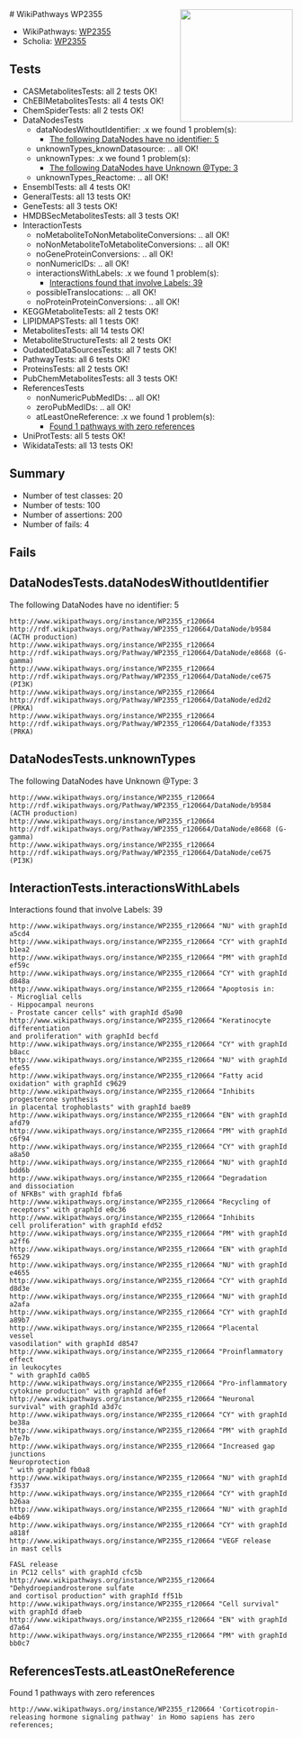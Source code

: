 <img style="float: right; width: 200px" src="https://upload.wikimedia.org/wikipedia/commons/thumb/8/83/Wplogo_with_text_500.png/640px-Wplogo_with_text_500.png" />
# WikiPathways WP2355

* WikiPathways: [WP2355](https://new.wikipathways.org/pathways/WP2355)
* Scholia: [WP2355](https://scholia.toolforge.org/wikipathways/WP2355)
## Tests
* CASMetabolitesTests: all 2 tests OK!
* ChEBIMetabolitesTests: all 4 tests OK!
* ChemSpiderTests: all 2 tests OK!
* DataNodesTests
    * dataNodesWithoutIdentifier: .x we found 1 problem(s):
        * [The following DataNodes have no identifier: 5](#d2d32fa4)
    * unknownTypes_knownDatasource: .. all OK!
    * unknownTypes: .x we found 1 problem(s):
        * [The following DataNodes have Unknown @Type: 3](#839973e1)
    * unknownTypes_Reactome: .. all OK!
* EnsemblTests: all 4 tests OK!
* GeneralTests: all 13 tests OK!
* GeneTests: all 3 tests OK!
* HMDBSecMetabolitesTests: all 3 tests OK!
* InteractionTests
    * noMetaboliteToNonMetaboliteConversions: .. all OK!
    * noNonMetaboliteToMetaboliteConversions: .. all OK!
    * noGeneProteinConversions: .. all OK!
    * nonNumericIDs: .. all OK!
    * interactionsWithLabels: .x we found 1 problem(s):
        * [Interactions found that involve Labels: 39](#fe97a8ff)
    * possibleTranslocations: .. all OK!
    * noProteinProteinConversions: .. all OK!
* KEGGMetaboliteTests: all 2 tests OK!
* LIPIDMAPSTests: all 1 tests OK!
* MetabolitesTests: all 14 tests OK!
* MetaboliteStructureTests: all 2 tests OK!
* OudatedDataSourcesTests: all 7 tests OK!
* PathwayTests: all 6 tests OK!
* ProteinsTests: all 2 tests OK!
* PubChemMetabolitesTests: all 3 tests OK!
* ReferencesTests
    * nonNumericPubMedIDs: .. all OK!
    * zeroPubMedIDs: .. all OK!
    * atLeastOneReference: .x we found 1 problem(s):
        * [Found 1 pathways with zero references](#35eb778e)
* UniProtTests: all 5 tests OK!
* WikidataTests: all 13 tests OK!


## Summary

* Number of test classes: 20
* Number of tests: 100
* Number of assertions: 200
* Number of fails: 4

## Fails

<a name="d2d32fa4" />

## DataNodesTests.dataNodesWithoutIdentifier

The following DataNodes have no identifier: 5
```
http://www.wikipathways.org/instance/WP2355_r120664 http://rdf.wikipathways.org/Pathway/WP2355_r120664/DataNode/b9584 (ACTH production)
http://www.wikipathways.org/instance/WP2355_r120664 http://rdf.wikipathways.org/Pathway/WP2355_r120664/DataNode/e8668 (G-gamma)
http://www.wikipathways.org/instance/WP2355_r120664 http://rdf.wikipathways.org/Pathway/WP2355_r120664/DataNode/ce675 (PI3K)
http://www.wikipathways.org/instance/WP2355_r120664 http://rdf.wikipathways.org/Pathway/WP2355_r120664/DataNode/ed2d2 (PRKA)
http://www.wikipathways.org/instance/WP2355_r120664 http://rdf.wikipathways.org/Pathway/WP2355_r120664/DataNode/f3353 (PRKA)
```

<a name="839973e1" />

## DataNodesTests.unknownTypes

The following DataNodes have Unknown @Type: 3
```
http://www.wikipathways.org/instance/WP2355_r120664 http://rdf.wikipathways.org/Pathway/WP2355_r120664/DataNode/b9584 (ACTH production)
http://www.wikipathways.org/instance/WP2355_r120664 http://rdf.wikipathways.org/Pathway/WP2355_r120664/DataNode/e8668 (G-gamma)
http://www.wikipathways.org/instance/WP2355_r120664 http://rdf.wikipathways.org/Pathway/WP2355_r120664/DataNode/ce675 (PI3K)
```

<a name="fe97a8ff" />

## InteractionTests.interactionsWithLabels

Interactions found that involve Labels: 39
```
http://www.wikipathways.org/instance/WP2355_r120664 "NU" with graphId a5cd4
http://www.wikipathways.org/instance/WP2355_r120664 "CY" with graphId b1ea2
http://www.wikipathways.org/instance/WP2355_r120664 "PM" with graphId ef59c
http://www.wikipathways.org/instance/WP2355_r120664 "CY" with graphId d848a
http://www.wikipathways.org/instance/WP2355_r120664 "Apoptosis in:
- Microglial cells
- Hippocampal neurons
- Prostate cancer cells" with graphId d5a90
http://www.wikipathways.org/instance/WP2355_r120664 "Keratinocyte
differentiation
and proliferation" with graphId becfd
http://www.wikipathways.org/instance/WP2355_r120664 "CY" with graphId b8acc
http://www.wikipathways.org/instance/WP2355_r120664 "NU" with graphId efe55
http://www.wikipathways.org/instance/WP2355_r120664 "Fatty acid
oxidation" with graphId c9629
http://www.wikipathways.org/instance/WP2355_r120664 "Inhibits progesterone synthesis 
in placental trophoblasts" with graphId bae89
http://www.wikipathways.org/instance/WP2355_r120664 "EN" with graphId afd79
http://www.wikipathways.org/instance/WP2355_r120664 "PM" with graphId c6f94
http://www.wikipathways.org/instance/WP2355_r120664 "CY" with graphId a8a50
http://www.wikipathways.org/instance/WP2355_r120664 "NU" with graphId bdd6b
http://www.wikipathways.org/instance/WP2355_r120664 "Degradation
and dissociation
of NFKBs" with graphId fbfa6
http://www.wikipathways.org/instance/WP2355_r120664 "Recycling of receptors" with graphId e0c36
http://www.wikipathways.org/instance/WP2355_r120664 "Inhibits 
cell proliferation" with graphId efd52
http://www.wikipathways.org/instance/WP2355_r120664 "PM" with graphId a2ff6
http://www.wikipathways.org/instance/WP2355_r120664 "EN" with graphId f6529
http://www.wikipathways.org/instance/WP2355_r120664 "NU" with graphId e4655
http://www.wikipathways.org/instance/WP2355_r120664 "CY" with graphId d8d3e
http://www.wikipathways.org/instance/WP2355_r120664 "NU" with graphId a2afa
http://www.wikipathways.org/instance/WP2355_r120664 "CY" with graphId a89b7
http://www.wikipathways.org/instance/WP2355_r120664 "Placental
vessel
vasodilation" with graphId d8547
http://www.wikipathways.org/instance/WP2355_r120664 "Proinflammatory effect 
in leukocytes
" with graphId ca0b5
http://www.wikipathways.org/instance/WP2355_r120664 "Pro-inflammatory
cytokine production" with graphId af6ef
http://www.wikipathways.org/instance/WP2355_r120664 "Neuronal
survival" with graphId a3d7c
http://www.wikipathways.org/instance/WP2355_r120664 "CY" with graphId be38a
http://www.wikipathways.org/instance/WP2355_r120664 "PM" with graphId b7e7b
http://www.wikipathways.org/instance/WP2355_r120664 "Increased gap junctions
Neuroprotection
" with graphId fb0a8
http://www.wikipathways.org/instance/WP2355_r120664 "NU" with graphId f3537
http://www.wikipathways.org/instance/WP2355_r120664 "CY" with graphId b26aa
http://www.wikipathways.org/instance/WP2355_r120664 "NU" with graphId e4b69
http://www.wikipathways.org/instance/WP2355_r120664 "CY" with graphId a818f
http://www.wikipathways.org/instance/WP2355_r120664 "VEGF release
in mast cells

FASL release
in PC12 cells" with graphId cfc5b
http://www.wikipathways.org/instance/WP2355_r120664 "Dehydroepiandrosterone sulfate 
and cortisol production" with graphId ff51b
http://www.wikipathways.org/instance/WP2355_r120664 "Cell survival" with graphId dfaeb
http://www.wikipathways.org/instance/WP2355_r120664 "EN" with graphId d7a64
http://www.wikipathways.org/instance/WP2355_r120664 "PM" with graphId bb0c7
```

<a name="35eb778e" />

## ReferencesTests.atLeastOneReference

Found 1 pathways with zero references
```
http://www.wikipathways.org/instance/WP2355_r120664 'Corticotropin-releasing hormone signaling pathway' in Homo sapiens has zero references; 
```

